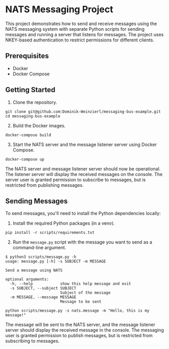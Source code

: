 # NATS Messaging Project

This project demonstrates how to send and receive messages using the NATS messaging system with separate Python scripts for sending messages and running a server that listens for messages. The project uses NKEY-based authentication to restrict permissions for different clients.

## Prerequisites

- Docker
- Docker Compose

## Getting Started

1. Clone the repository.

```console
git clone git@github.com:Dominik-Weinzierl/messaging-bus-example.git
cd messaging-bus-example
```

2. Build the Docker images.

```console
docker-compose build
```

3. Start the NATS server and the message listener server using Docker Compose.

```console
docker-compose up
```

The NATS server and message listener server should now be operational. The listener server will display the received messages on the console. The server user is granted permission to subscribe to messages, but is restricted from publishing messages.

## Sending Messages

To send messages, you'll need to install the Python dependencies locally:

1. Install the required Python packages (in a venv).

```console
pip install -r scripts/requirements.txt
```

2. Run the `message.py` script with the message you want to send as a command-line argument.

```console
$ python3 scripts/message.py -h                          
usage: message.py [-h] -s SUBJECT -m MESSAGE

Send a message using NATS

optional arguments:
  -h, --help            show this help message and exit
  -s SUBJECT, --subject SUBJECT
                        Subject of the message
  -m MESSAGE, --message MESSAGE
                        Message to be sent
```

```console
python scripts/message.py -s nats.message -m "Hello, this is my message!"
```

The message will be sent to the NATS server, and the message listener server should display the received message in the console. The messaging user is granted permission to publish messages, but is restricted from subscribing to messages.